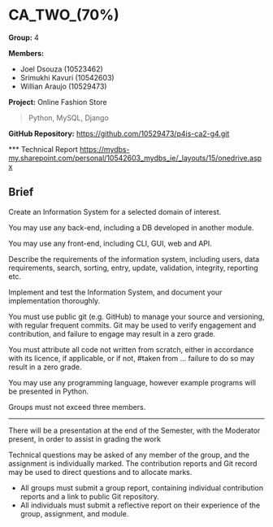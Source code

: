 # CA_TWO_(70%)

**Group:** 4

**Members:**
* Joel Dsouza (10523462)
* Srimukhi Kavuri (10542603)
* Willian Araujo (10529473)

**Project:** Online Fashion Store

> Python, MySQL, Django

**GitHub Repository:** <https://github.com/10529473/p4is-ca2-g4.git>


 *** Technical Report https://mydbs-my.sharepoint.com/personal/10542603_mydbs_ie/_layouts/15/onedrive.aspx

## Brief

Create an Information System for a selected domain of interest. 

You may use any back-end, including a DB developed in another module. 

You may use any front-end, including CLI, GUI, web and API.

Describe the requirements of the information system, including users, data requirements, search, sorting, entry, update, validation, integrity, reporting etc.

Implement and test the Information System, and document your implementation thoroughly.

You must use public git (e.g. GitHub) to manage your source and versioning, with regular frequent commits. Git may be used to verify engagement and contribution, and failure to engage may result in a zero grade.

You must attribute all code not written from scratch, either in accordance with its licence, if applicable, or if not, #taken from ...  failure to do so may result in a zero grade.

You may use any programming language, however example programs will be presented in Python.

Groups must not exceed three members.

---

There will be a presentation at the end of the Semester, with the Moderator present, in order to assist in grading the work

Technical questions may be asked of any member of the group, and the assignment is individually marked. The contribution reports and Git record may be used to direct questions and to allocate marks.

* All groups must submit a group report, containing individual contribution reports and a link to public Git repository.
* All individuals must submit a reflective report on their experience of the group, assignment, and module.
